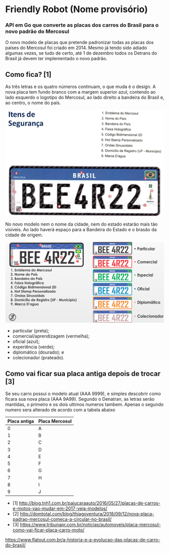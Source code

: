 # Friendly Robot (Nome provisório)
### API em Go que converte as placas dos carros do Brasil para o novo padrão do Mercosul

O novo modelo de placas que pretende padronizar todas as placas dos países do Mercosul foi criado em 2014. 
Mesmo já tendo sido adiado algumas vezes, se tudo de certo, até 1 de dezembro todos os Detrans do Brasil já devem ter implementado o novo padrão. 

## Como fica? [1]

As três letras e os quatro números continuam, o que muda é o design. A nova placa tem fundo branco com a margem superior azul, contendo ao lado esquerdo o logotipo do Mercosul, ao lado direito a bandeira do Brasil e, ao centro, o nome do país.

![Placa 001](/img/placa-nova-001.jpg)

No novo modelo nem o nome da cidade, nem do estado estarão mais tão visíveis. Ao lado haverá espaço para a Bandeira do Estado e o brasão da cidade de origem.

![Placa 002](/img/placas-002.png)

- particular (preta);
- comercial/aprendizagem (vermelha);
- oficial (azul);
- experiência (verde);
- diplomático (dourado); e 
- colecionador (prateado).

## Como vai ficar sua placa antiga depois de trocar [3]

Se seu carro possui o modelo atual (AAA 9999), e simples descobrir como ficara sua nova placa (AAA 9A99). 
Segundo o Denatran, as letras serão mantidas, o primeiro e os dois ultimos numeros tambem. 
Apenas o segundo numero sera alterado de acordo com a tabela abaixo 

| Placa antiga | Placa Mercosul |
|---|---|
| 0 |	A |
| 1 |	B |
| 2 |	C |
| 3 |	D |
| 4 |	E |
| 5 |	F |
| 6 |	G |
| 7 |	H |
| 8 |	I |
| 9 |	J |


- [1] http://blog.tnh1.com.br/pajucaraauto/2016/05/27/placas-de-carros-e-motos-vao-mudar-em-2017-veja-modelos/
- [2] http://domtotal.com/blog/thiagoventura/2018/09/12/nova-placa-padrao-mercosul-comeca-a-circular-no-brasil/
- [3] https://www.tribunapr.com.br/noticias/automoveis/placa-mercosul-como-vai-ficar-placa-carro-moto/

https://www.flatout.com.br/a-historia-e-a-evolucao-das-placas-de-carro-do-brasil/
